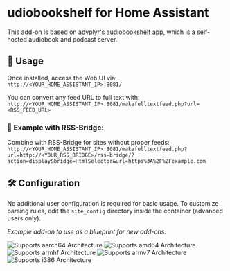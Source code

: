 # udiobookshelf for Home Assistant

This add-on is based on [advplyr's audiobookshelf app](https://github.com/heussd/fivefilters-full-text-rss-docker), which is a self-hosted audiobook and podcast server.

## 🔗 Usage

Once installed, access the Web UI via:  
`http://<YOUR_HOME_ASSISTANT_IP>:8081/`

You can convert any feed URL to full text with: 
`http://<YOUR_HOME_ASSISTANT_IP>:8081/makefulltextfeed.php?url=<RSS_FEED_URL>`


### 🧪 Example with RSS-Bridge:

Combine with RSS-Bridge for sites without proper feeds:
`http://<YOUR_HOME_ASSISTANT_IP>:8081/makefulltextfeed.php?url=http://<YOUR_RSS_BRIDGE>/rss-bridge/?action=display&bridge=HtmlSelector&url=https%3A%2F%2Fexample.com`

## 🛠️ Configuration

No additional user configuration is required for basic usage. To customize parsing rules, edit the `site_config` directory inside the container (advanced users only).


_Example add-on to use as a blueprint for new add-ons._

![Supports aarch64 Architecture][aarch64-shield]
![Supports amd64 Architecture][amd64-shield]
![Supports armhf Architecture][armhf-shield]
![Supports armv7 Architecture][armv7-shield]
![Supports i386 Architecture][i386-shield]

[aarch64-shield]: https://img.shields.io/badge/aarch64-yes-green.svg
[amd64-shield]: https://img.shields.io/badge/amd64-yes-green.svg
[armhf-shield]: https://img.shields.io/badge/armhf-yes-green.svg
[armv7-shield]: https://img.shields.io/badge/armv7-yes-green.svg
[i386-shield]: https://img.shields.io/badge/i386-yes-green.svg
